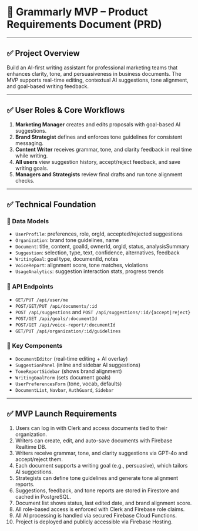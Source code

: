 # 📘 Grammarly MVP – Product Requirements Document (PRD)

---

## ✅ Project Overview

Build an AI-first writing assistant for professional marketing teams that enhances clarity, tone, and persuasiveness in business documents. The MVP supports real-time editing, contextual AI suggestions, tone alignment, and goal-based writing feedback.

---

## ✅ User Roles & Core Workflows

1. **Marketing Manager** creates and edits proposals with goal-based AI suggestions.
2. **Brand Strategist** defines and enforces tone guidelines for consistent messaging.
3. **Content Writer** receives grammar, tone, and clarity feedback in real time while writing.
4. **All users** view suggestion history, accept/reject feedback, and save writing goals.
5. **Managers and Strategists** review final drafts and run tone alignment checks.

---

## ✅ Technical Foundation

### 🔹 Data Models

- `UserProfile`: preferences, role, orgId, accepted/rejected suggestions
- `Organization`: brand tone guidelines, name
- `Document`: title, content, goalId, ownerId, orgId, status, analysisSummary
- `Suggestion`: selection, type, text, confidence, alternatives, feedback
- `WritingGoal`: goal type, documentId, notes
- `VoiceReport`: alignment score, tone matches, violations
- `UsageAnalytics`: suggestion interaction stats, progress trends

### 🔹 API Endpoints

- `GET/PUT /api/user/me`
- `POST/GET/PUT /api/documents/:id`
- `POST /api/suggestions` and `POST /api/suggestions/:id/{accept|reject}`
- `POST/GET /api/goals/:documentId`
- `POST/GET /api/voice-report/:documentId`
- `GET/PUT /api/organization/:id/guidelines`

### 🔹 Key Components

- `DocumentEditor` (real-time editing + AI overlay)
- `SuggestionPanel` (inline and sidebar AI suggestions)
- `ToneReportSidebar` (shows brand alignment)
- `WritingGoalForm` (sets document goals)
- `UserPreferencesForm` (tone, vocab, defaults)
- `DocumentList`, `Navbar`, `AuthGuard`, `Sidebar`

---

## ✅ MVP Launch Requirements

1. Users can log in with Clerk and access documents tied to their organization.
2. Writers can create, edit, and auto-save documents with Firebase Realtime DB.
3. Writers receive grammar, tone, and clarity suggestions via GPT-4o and accept/reject them.
4. Each document supports a writing goal (e.g., persuasive), which tailors AI suggestions.
5. Strategists can define tone guidelines and generate tone alignment reports.
6. Suggestions, feedback, and tone reports are stored in Firestore and cached in PostgreSQL.
7. Document list shows status, last edited date, and brand alignment score.
8. All role-based access is enforced with Clerk and Firebase role claims.
9. All AI processing is handled via secured Firebase Cloud Functions.
10. Project is deployed and publicly accessible via Firebase Hosting.
